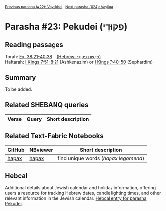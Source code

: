 <sup><a href="../22%20-%20Vayakhel">Previous parasha (#22): Vayakhel</a> &nbsp;&nbsp;<a href="../24%20-%20Vayikra">Next parasha (#24): Vayikra</a></sup>

# Parasha #23: Pekudei (פְקוּדֵי)

## Reading passages

Torah: <a href="https://www.stepbible.org/?q=version=NASB2020|reference=Ex.38:21-40:38&options=HNVUG" target="_blank">Ex. 38:21-40:38</a> &nbsp;&nbsp; <a href="https://tikkun.io/#/p/pekudei" target="_blank">(Hebrew: פָּרָשַׁת פְקוּדֵי)</a><br>
Haftarah: <a href="https://www.stepbible.org/?q=version=NASB2020|reference=1Kgs.7:51-8:21&options=HNVUG" target="_blank">I Kings 7:51-8:21</a> (Ashkenazim) or <a href="https://www.stepbible.org/?q=version=NASB2020|reference=1Kgs.7:40-50&options=HNVUG" target="_blank">I Kings 7:40-50</a>  (Sephardim)

## Summary

To be added.

## Related SHEBANQ queries

Verse | Query | Short description
--- | --- | --- 


## Related Text-Fabric Notebooks

GitHub | NBviewer | Short description
---|---|---
[hapax](hapax.ipynb) | <a href="https://nbviewer.org/github/tonyjurg/Parashot/blob/main/WeeklyParasha/23%20-%20Pekudei/hapax.ipynb" target="_blank">hapax</a> | find unique words (*hapax legomena*)

## Hebcal

Additional details about Jewish calendar and holiday information, offering users a resource for tracking Hebrew dates, candle lighting times, and other relevant information in the Jewish calendar. <a href="https://www.hebcal.com/sedrot/pekudei" target="_blank">Hebcal entry for parasha Pekudei</a>.
